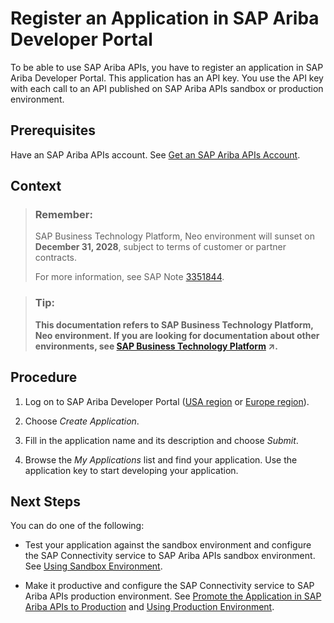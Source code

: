 <!-- loio4616b207275d461aad7738ac0cc6b7a0 -->

# Register an Application in SAP Ariba Developer Portal

To be able to use SAP Ariba APIs, you have to register an application in SAP Ariba Developer Portal. This application has an API key. You use the API key with each call to an API published on SAP Ariba APIs sandbox or production environment.



<a name="loio4616b207275d461aad7738ac0cc6b7a0__prereq_dmk_4by_d1b"/>

## Prerequisites

Have an SAP Ariba APIs account. See [Get an SAP Ariba APIs Account](get-an-sap-ariba-apis-account-f7dbeb2.md).



## Context

> ### Remember:  
> SAP Business Technology Platform, Neo environment will sunset on **December 31, 2028**, subject to terms of customer or partner contracts.
> 
> For more information, see SAP Note [3351844](https://me.sap.com/notes/3351844).

> ### Tip:  
> **This documentation refers to SAP Business Technology Platform, Neo environment. If you are looking for documentation about other environments, see [SAP Business Technology Platform](https://help.sap.com/viewer/65de2977205c403bbc107264b8eccf4b/Cloud/en-US/6a2c1ab5a31b4ed9a2ce17a5329e1dd8.html "SAP Business Technology Platform (SAP BTP) is an integrated offering comprised of the following technology portfolios: application development; process automation; integration; data, analytics, and enterprise planning; artificial intelligence. The platform offers users the ability to turn data into business value, compose end-to-end business processes, connect entire IT landscapes, and personalize, build and extend SAP applications. This reduces the overall total cost of ownership maintaining SAP landscapes and third-party software across end-to-end business processes.") :arrow_upper_right:.**



## Procedure

1.  Log on to SAP Ariba Developer Portal \([USA region](https://developer.ariba.com/api/) or [Europe region](https://eu.developer.ariba.com/api/)\).

2.  Choose *Create Application*.

3.  Fill in the application name and its description and choose *Submit*.

4.  Browse the *My Applications* list and find your application. Use the application key to start developing your application.




<a name="loio4616b207275d461aad7738ac0cc6b7a0__postreq_pv5_yby_d1b"/>

## Next Steps

You can do one of the following:

-   Test your application against the sandbox environment and configure the SAP Connectivity service to SAP Ariba APIs sandbox environment. See [Using Sandbox Environment](using-sandbox-environment-81ddfa5.md).

-   Make it productive and configure the SAP Connectivity service to SAP Ariba APIs production environment. See [Promote the Application in SAP Ariba APIs to Production](promote-the-application-in-sap-ariba-apis-to-production-092c0ff.md) and [Using Production Environment](using-production-environment-039cce8.md).


